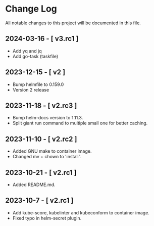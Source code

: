 # Change Log

All notable changes to this project will be documented in this file.

## 2024-03-16 - [ v3.rc1 ]

- Add yq and jq
- Add go-task (taskfile)

## 2023-12-15 - [ v2 ]

- Bump helmfile to 0.159.0
- Version 2 release

## 2023-11-18 - [ v2.rc3 ]

- Bump helm-docs version to 1.11.3.
- Split giant run command to multiple small one for better caching.

## 2023-11-10 - [ v2.rc2 ]

- Added GNU make to container image.
- Changed mv + chown to 'install'.

## 2023-10-21 - [ v2.rc1 ]

- Added README.md.

## 2023-10-7 - [ v2.rc1 ]

- Add kube-score, kubelinter and kubeconform to container image.
- Fixed typo in helm-secret plugin.
